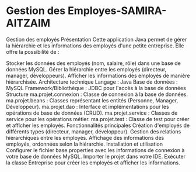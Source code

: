 # Gestion des Employes-SAMIRA-AITZAIM
Gestion des employés
Présentation
Cette application Java permet de gérer la hiérarchie et les informations des employés d'une petite entreprise. Elle offre la possibilité de :

Stocker les données des employés (nom, salaire, rôle) dans une base de données MySQL.
Gérer la hiérarchie entre les employés (directeur, manager, développeurs).
Afficher les informations des employés de manière hiérarchisée.
Architecture technique
Langage : Java
Base de données : MySQL
Framework/Bibliothèque : JDBC pour l'accès à la base de données
Structure
ma.projet.connexion : Classe de connexion à la base de données.
ma.projet.beans : Classes représentant les entités (Personne, Manager, Développeur).
ma.projet.dao : Interface et implémentations pour les opérations de base de données (CRUD).
ma.projet.service : Classes de service pour les opérations métier.
ma.projet.test : Classe de test pour créer et afficher les employés.
Fonctionnalités principales
Création d'employés de différents types (directeur, manager, développeur).
Gestion des relations hiérarchiques entre les employés.
Affichage des informations des employés, ordonnées selon la hiérarchie.
Installation et utilisation
Configurer le fichier base.properties avec les informations de connexion à votre base de données MySQL.
Importer le projet dans votre IDE.
Exécuter la classe Entreprise pour créer les employés et afficher les informations.
 
